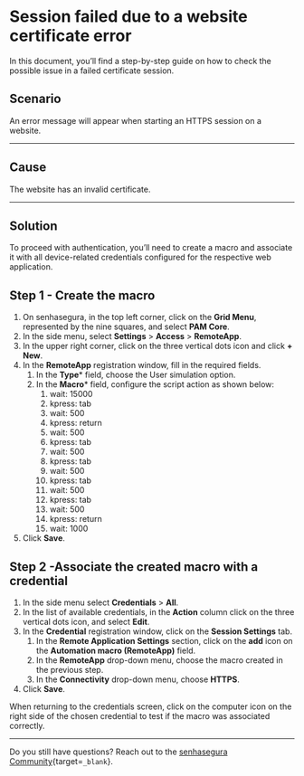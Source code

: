 # Session failed due to a website certificate error

In this document, you’ll find a step-by-step guide on how to check the possible issue in a failed certificate session.

## Scenario

An error message will appear when starting an HTTPS session on a website.

---
## Cause

The website has an invalid certificate.

---
## Solution
To proceed with authentication, you’ll need to create a macro and associate it with all device-related credentials configured for the respective web application.

## Step 1 - Create the macro

1. On senhasegura, in the top left corner, click on the **Grid Menu**, represented by the nine squares, and select **PAM Core**.
2. In the side menu, select **Settings** > **Access** > **RemoteApp**.
3. In the upper right corner, click on  the three vertical dots icon and click **+ New**.
4. In the **RemoteApp** registration window, fill in the required fields.
    1. In the **Type*** field, choose the User simulation option.
    2. In the **Macro*** field, configure the script action as shown below:
        1. wait: 15000
        2. kpress: tab
        3. wait: 500
        4. kpress: return
        5. wait: 500
        6. kpress: tab
        7. wait: 500
        8. kpress: tab
        9. wait: 500
        10. kpress: tab
        11. wait: 500
        12. kpress: tab
        13. wait: 500
        14. kpress: return
        15. wait: 1000
5. Click **Save**.

## Step 2 -Associate the created macro with a credential

1. In the side menu select **Credentials** > **All**.
2. In the list of available credentials, in the **Action** column click on the three vertical dots icon, and select **Edit**.
3. In the **Credential** registration window, click on the **Session Settings** tab.
    1. In the **Remote Application Settings** section, click on the **add** icon on the **Automation macro (RemoteApp)** field.
    2. In the **RemoteApp** drop-down menu, choose the macro created in the previous step.
    3. In the **Connectivity** drop-down menu, choose **HTTPS**.
4. Click **Save**.

When returning to the credentials screen, click on the computer icon on the right side of the chosen credential to test if the macro was associated correctly.

---
Do you still have questions? Reach out to the [senhasegura Community](https://community.senhasegura.io/){target=`_blank`}.